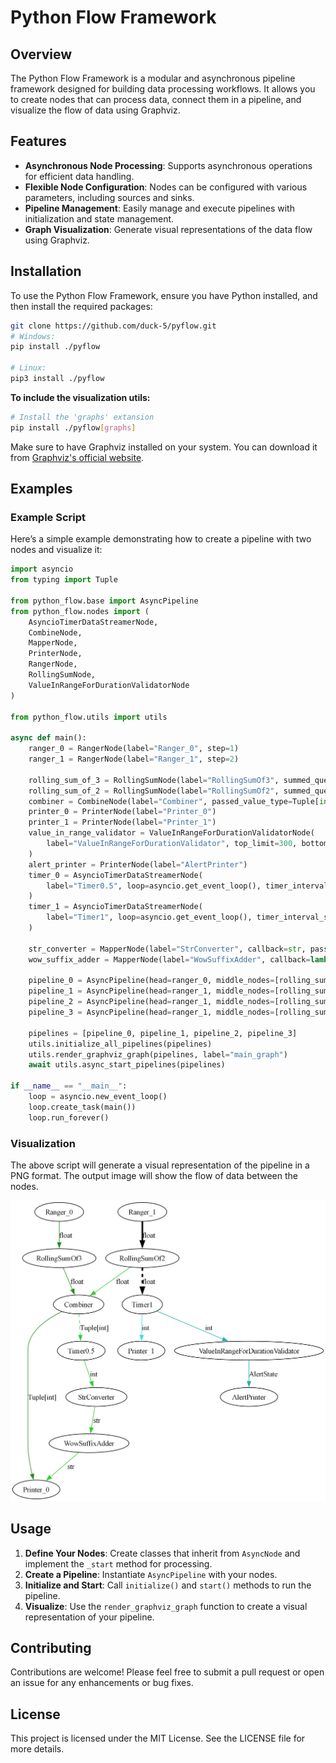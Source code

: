 # Python Flow Framework

## Overview

The Python Flow Framework is a modular and asynchronous pipeline framework designed for building data processing workflows. It allows you to create nodes that can process data, connect them in a pipeline, and visualize the flow of data using Graphviz.

## Features

- **Asynchronous Node Processing**: Supports asynchronous operations for efficient data handling.
- **Flexible Node Configuration**: Nodes can be configured with various parameters, including sources and sinks.
- **Pipeline Management**: Easily manage and execute pipelines with initialization and state management.
- **Graph Visualization**: Generate visual representations of the data flow using Graphviz.

## Installation

To use the Python Flow Framework, ensure you have Python installed, and then install the required packages:

```bash
git clone https://github.com/duck-5/pyflow.git
# Windows:
pip install ./pyflow

# Linux:
pip3 install ./pyflow
```

**To include the visualization utils:**
```bash
# Install the 'graphs' extansion
pip install ./pyflow[graphs]
```

Make sure to have Graphviz installed on your system. You can download it from [Graphviz's official website](https://graphviz.gitlab.io/download/).

## Examples

### Example Script
Here’s a simple example demonstrating how to create a pipeline with two nodes and visualize it:

```python
import asyncio
from typing import Tuple

from python_flow.base import AsyncPipeline
from python_flow.nodes import (
    AsyncioTimerDataStreamerNode,
    CombineNode,
    MapperNode,
    PrinterNode,
    RangerNode,
    RollingSumNode,
    ValueInRangeForDurationValidatorNode
)

from python_flow.utils import utils

async def main():
    ranger_0 = RangerNode(label="Ranger_0", step=1)
    ranger_1 = RangerNode(label="Ranger_1", step=2)

    rolling_sum_of_3 = RollingSumNode(label="RollingSumOf3", summed_queue_len=3)
    rolling_sum_of_2 = RollingSumNode(label="RollingSumOf2", summed_queue_len=2)
    combiner = CombineNode(label="Combiner", passed_value_type=Tuple[int])
    printer_0 = PrinterNode(label="Printer_0")
    printer_1 = PrinterNode(label="Printer_1")
    value_in_range_validator = ValueInRangeForDurationValidatorNode(
        label="ValueInRangeForDurationValidator", top_limit=300, bottom_limit=100, duration_seconds=2
    )
    alert_printer = PrinterNode(label="AlertPrinter")
    timer_0 = AsyncioTimerDataStreamerNode(
        label="Timer0.5", loop=asyncio.get_event_loop(), timer_interval_seconds=0.5, passed_value_type=int
    )
    timer_1 = AsyncioTimerDataStreamerNode(
        label="Timer1", loop=asyncio.get_event_loop(), timer_interval_seconds=1, passed_value_type=int
    )

    str_converter = MapperNode(label="StrConverter", callback=str, passed_value_type=str)
    wow_suffix_adder = MapperNode(label="WowSuffixAdder", callback=lambda x: x + "wow", passed_value_type=str)

    pipeline_0 = AsyncPipeline(head=ranger_0, middle_nodes=[rolling_sum_of_3, combiner, printer_0])
    pipeline_1 = AsyncPipeline(head=ranger_1, middle_nodes=[rolling_sum_of_2, combiner, timer_0, str_converter, wow_suffix_adder, printer_0])
    pipeline_2 = AsyncPipeline(head=ranger_1, middle_nodes=[rolling_sum_of_2, timer_1, printer_1])
    pipeline_3 = AsyncPipeline(head=ranger_1, middle_nodes=[rolling_sum_of_2, timer_1, value_in_range_validator, alert_printer])
    
    pipelines = [pipeline_0, pipeline_1, pipeline_2, pipeline_3]
    utils.initialize_all_pipelines(pipelines)
    utils.render_graphviz_graph(pipelines, label="main_graph")
    await utils.async_start_pipelines(pipelines)

if __name__ == "__main__":
    loop = asyncio.new_event_loop()
    loop.create_task(main())
    loop.run_forever()
```

### Visualization

The above script will generate a visual representation of the pipeline in a PNG format. The output image will show the flow of data between the nodes.

![Example Graph](main_graph.gv.png)

## Usage

1. **Define Your Nodes**: Create classes that inherit from `AsyncNode` and implement the `_start` method for processing.
2. **Create a Pipeline**: Instantiate `AsyncPipeline` with your nodes.
3. **Initialize and Start**: Call `initialize()` and `start()` methods to run the pipeline.
4. **Visualize**: Use the `render_graphviz_graph` function to create a visual representation of your pipeline.

## Contributing

Contributions are welcome! Please feel free to submit a pull request or open an issue for any enhancements or bug fixes.

## License

This project is licensed under the MIT License. See the LICENSE file for more details.
